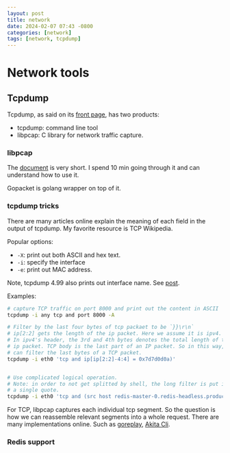 ```yaml
---
layout: post
title: network
date: 2024-02-07 07:43 -0800
categories: [network]
tags: [network, tcpdump]
---
```


# Network tools

## Tcpdump

Tcpdump, as said on its [front page](https://www.tcpdump.org/index.html), has
two products:

- tcpdump: command line tool
- libpcap: C library for network traffic capture.

### libpcap

The [document](https://www.tcpdump.org/manpages/pcap.3pcap.html) is very short.
I spend 10 min going through it and can understand how to use it.

Gopacket is golang wrapper on top of it.

### tcpdump tricks

There are many articles online explain the meaning of each field in the output
of tcpdump. My favorite resource is TCP Wikipedia.

Popular options:

- `-X`: print out both ASCII and hex text.
- `-i`: specify the interface
- `-e`: print out MAC address.

Note, tcpdump 4.99 also prints out interface name. See
[post](https://serverfault.com/a/1054024).

Examples:

```bash
# capture TCP traffic on port 8000 and print out the content in ASCII
tcpdump -i any tcp and port 8000 -A

# Filter by the last four bytes of tcp packaet to be `}}\r\n`
# ip[2:2] gets the length of the ip packet. Here we assume it is ipv4.
# In ipv4's header, the 3rd and 4th bytes denotes the total length of the
# ip packet. TCP body is the last part of an IP packet. So in this way, we
# can filter the last bytes of a TCP packet.
tcpdump -i eth0 'tcp and ip[ip[2:2]-4:4] = 0x7d7d0d0a)'


# Use complicated logical operation.
# Note: in order to not get splitted by shell, the long filter is put inside
# a single quote.
tcpdump -i eth0 'tcp and (src host redis-master-0.redis-headless.production.svc.cluster.local and port 6379 and tcp[32:2] = 0x2a32 and ip[ip[2:2]-4:2] = 0x7d7d) or (dst port 6379 and (tcp[55:4] = 0x5a414444 or tcp[55:4] = 0x5a52454d)) -X'
```

For TCP, libpcap captures each individual tcp segment. So the question is how
we can reassemble relevant segments into a whole request. There are many
implementations online. Such as
[goreplay](https://github.com/dingxiong/goreplay/blob/e74e945e7f8c3bab852ef21bad0d67b3fa94f7e5/tcp/doc.go#L3),
[Akita Cli](https://github.com/dingxiong/goreplay/blob/e74e945e7f8c3bab852ef21bad0d67b3fa94f7e5/tcp/doc.go#L3).

### Redis support
